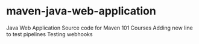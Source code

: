 maven-java-web-application
==========================

Java Web Application Source code for Maven 101 Courses
Adding new line to test pipelines
Testing webhooks
